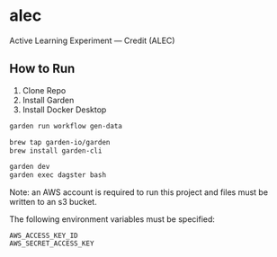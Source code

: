 # alec
Active Learning Experiment — Credit (ALEC)


## How to Run

1. Clone Repo
2. Install Garden
3. Install Docker Desktop

```bash
garden run workflow gen-data
```

```bash
brew tap garden-io/garden
brew install garden-cli

garden dev
garden exec dagster bash
```


Note: an AWS account is required to run this project and files must be written to an s3 bucket.


The following environment variables must be specified:

```
AWS_ACCESS_KEY_ID
AWS_SECRET_ACCESS_KEY
```
